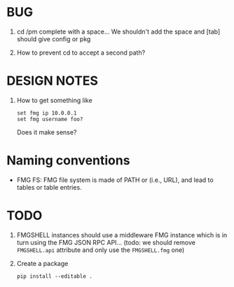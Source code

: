 # BUG

1. cd /pm complete with a space... We shouldn't add the space and [tab] should
   give config or pkg

2. How to prevent cd to accept a second path?

# DESIGN NOTES
1. How to get something like

   ```
   set fmg ip 10.0.0.1
   set fmg username foo?
   ```

   Does it make sense?

# Naming conventions

- FMG FS: FMG file system is made of PATH or (i.e., URL), and lead to tables or
  table entries.

# TODO
1. FMGSHELL instances should use a middleware FMG instance which is in turn
   using the FMG JSON RPC API... (todo: we should remove ``FMGSHELL.api``
   attribute and only use the ``FMGSHELL.fmg`` one)   

2. Create a package 

   ```
   pip install --editable .
   ```
